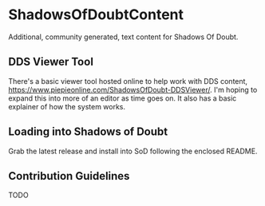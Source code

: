 # ShadowsOfDoubtContent
Additional, community generated, text content for Shadows Of Doubt.

## DDS Viewer Tool
There's a basic viewer tool hosted online to help work with DDS content, https://www.piepieonline.com/ShadowsOfDoubt-DDSViewer/. I'm hoping to expand this into more of an editor as time goes on. It also has a basic explainer of how the system works.

## Loading into Shadows of Doubt
Grab the latest release and install into SoD following the enclosed README.

## Contribution Guidelines
TODO
